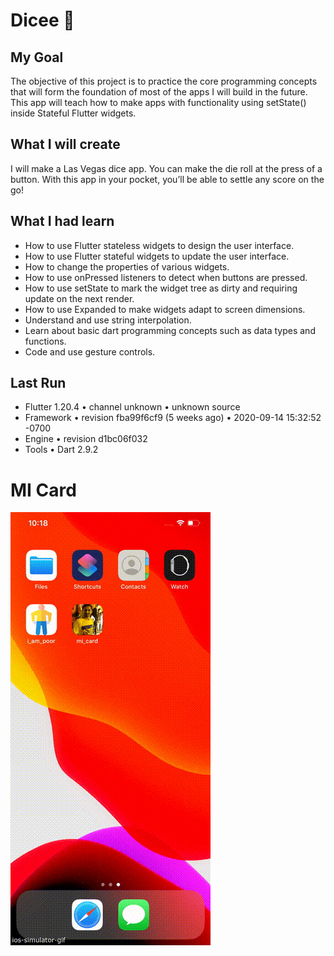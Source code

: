 


# Dicee 🎲

## My Goal

The objective of this project  is to practice the core programming concepts that will form the foundation of most of the apps I will build in the future. This app will teach how to make apps with functionality using setState() inside Stateful Flutter widgets.


## What I will create

I will make a Las Vegas dice app. You can make the die roll at the press of a button. With this app in your pocket, you’ll be able to settle any score on the go!

## What I had learn

- How to use Flutter stateless widgets to design the user interface.
- How to use Flutter stateful widgets to update the user interface.
- How to change the properties of various widgets.
- How to use onPressed listeners to detect when buttons are pressed.
- How to use setState to mark the widget tree as dirty and requiring update on the next render.
- How to use Expanded to make widgets adapt to screen dimensions.
- Understand and use string interpolation.
- Learn about basic dart programming concepts such as data types and functions.
- Code and use gesture controls.

## Last Run
 
  - Flutter 1.20.4 • channel unknown • unknown source
  - Framework • revision fba99f6cf9 (5 weeks ago) • 2020-09-14 15:32:52 -0700
  - Engine • revision d1bc06f032
  - Tools • Dart 2.9.2

# MI Card

![mi_card](https://github.com/ParthMangi/MiCard/blob/main/card.gif?raw=true)
